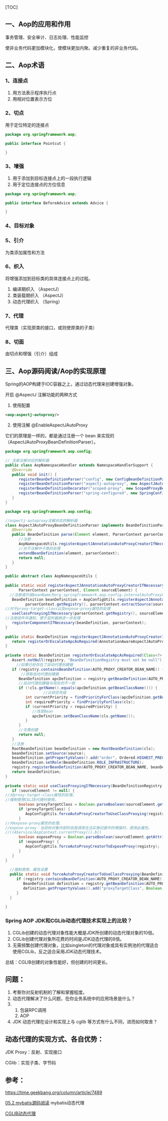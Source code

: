 [TOC]

## 一、Aop的应用和作用

事务管理、安全审计、日志处理、性能监控

使非业务代码更加模块化，使模块更加内聚。减少重复的非业务代码。


## 二、Aop术语

### 1、连接点

1. 用方法表示程序执行点
2. 用相对位置表示方位

### 2、切点

用于定位特定的连接点

```java
package org.springframework.aop;

public interface Pointcut {

}
```

### 3、增强

1. 用于添加到目标连接点上的一段执行逻辑
2. 用于定位连接点的方位信息

```java
package org.springframework.aop;

public interface BeforeAdvice extends Advice {

}
```

### 4、目标对象

### 5、引介

为类添加属性和方法

### 6、织入

将增强添加到目标类的具体连接点上的过程。

1. 编译期织入 （AspectJ）
2. 类装载期织入 （AspectJ）
3. 动态代理织入 （Spring）

### 7、代理

代理类（实现原类的接口，或则使原类的子类）

### 8、切面

由切点和增强（引介）组成



## 三、Aop源码阅读/Aop的实现原理

Spring的AOP构建于IOC容器之上，通过动态代理来创建增强对象。

开启 @AspectJ 注解功能的两种方式

1. 使用配置

```xml
<aop:aspectj-autoproxy/>
```

2. 使用注解
@EnableAspectJAutoProxy

它们的原理是一样的，都是通过注册一个 bean 来实现的 （AspectJAutoProxyBeanDefinitionParser）。



```java
package org.springframework.aop.config;

// 注册注解对应的解析器
public class AopNamespaceHandler extends NamespaceHandlerSupport {
   @Override
   public void init() {
      registerBeanDefinitionParser("config", new ConfigBeanDefinitionParser());
      registerBeanDefinitionParser("aspectj-autoproxy", new AspectJAutoProxyBeanDefinitionParser()); //aspectj-autoproxy为spring自定义的注解
      registerBeanDefinitionDecorator("scoped-proxy", new ScopedProxyBeanDefinitionDecorator());
      registerBeanDefinitionParser("spring-configured", new SpringConfiguredBeanDefinitionParser());
   }
}

```

```java
package org.springframework.aop.config;

//aspectj-autoproxy注解对应的解析器
class AspectJAutoProxyBeanDefinitionParser implements BeanDefinitionParser {
   @Override
   public BeanDefinition parse(Element element, ParserContext parserContext) {
      //注册
      AopNamespaceUtils.registerAspectJAnnotationAutoProxyCreatorIfNecessary(parserContext, element);
      //对于注解中子类的处理
      extendBeanDefinition(element, parserContext);
      return null;
   }
}

```

```java
public abstract class AopNamespaceUtils {
  
public static void registerAspectJAnnotationAutoProxyCreatorIfNecessary(
      ParserContext parserContext, Element sourceElement) {
  //注册或升级beanName为org.springframework.aop.config.internalAutoProxyCreator的BeanDefinition
   BeanDefinition beanDefinition = AopConfigUtils.registerAspectJAnnotationAutoProxyCreatorIfNecessary(
         parserContext.getRegistry(), parserContext.extractSource(sourceElement));
//对于proxy-target-class以及expose-proxy属性的处理
   useClassProxyingIfNecessary(parserContext.getRegistry(), sourceElement);
//注册组件并通知，便于监听器做进一步处理
   registerComponentIfNecessary(beanDefinition, parserContext);
}
  
public static BeanDefinition registerAspectJAnnotationAutoProxyCreatorIfNecessary(BeanDefinitionRegistry registry, Object source) {
   return registerOrEscalateApcAsRequired(AnnotationAwareAspectJAutoProxyCreator.class, registry, source);
}
  
private static BeanDefinition registerOrEscalateApcAsRequired(Class<?> cls, BeanDefinitionRegistry registry, Object source) {
   Assert.notNull(registry, "BeanDefinitionRegistry must not be null");
	 //如果已经存在了自动代理创建器
   if (registry.containsBeanDefinition(AUTO_PROXY_CREATOR_BEAN_NAME)) {
	   //获取自动代理创建器
      BeanDefinition apcDefinition = registry.getBeanDefinition(AUTO_PROXY_CREATOR_BEAN_NAME);
      //自动代理创建器与现在的不一致
      if (!cls.getName().equals(apcDefinition.getBeanClassName())) {
				 //比较优先级
         int currentPriority = findPriorityForClass(apcDefinition.getBeanClassName());
         int requiredPriority = findPriorityForClass(cls);
         if (currentPriority < requiredPriority) {
            //改变Bean
            apcDefinition.setBeanClassName(cls.getName());
         }
      }
      //无需创建
      return null;
   }
   //注册
   RootBeanDefinition beanDefinition = new RootBeanDefinition(cls);
   beanDefinition.setSource(source);
   beanDefinition.getPropertyValues().add("order", Ordered.HIGHEST_PRECEDENCE);
   beanDefinition.setRole(BeanDefinition.ROLE_INFRASTRUCTURE);
   registry.registerBeanDefinition(AUTO_PROXY_CREATOR_BEAN_NAME, beanDefinition);
   return beanDefinition;
}
  
private static void useClassProxyingIfNecessary(BeanDefinitionRegistry registry, Element sourceElement) {
   if (sourceElement != null) {
//对proxy-target-class属性的处理。
//强制使用CGLIB代理时使用。
      boolean proxyTargetClass = Boolean.parseBoolean(sourceElement.getAttribute(PROXY_TARGET_CLASS_ATTRIBUTE));
      if (proxyTargetClass) {
         AopConfigUtils.forceAutoProxyCreatorToUseClassProxying(registry);
      }
//对expose-proxy属性的处理。
//expose-proxy：当目标对象内部的自我调用无法实施切面中的增强时，使用此属性。
//((AService)AopContext.currentProxy()).b()
      boolean exposeProxy = Boolean.parseBoolean(sourceElement.getAttribute(EXPOSE_PROXY_ATTRIBUTE));
      if (exposeProxy) {
         AopConfigUtils.forceAutoProxyCreatorToExposeProxy(registry);
      }
   }
}
  
  //强制使用，属性设置
  public static void forceAutoProxyCreatorToUseClassProxying(BeanDefinitionRegistry registry) {
     if (registry.containsBeanDefinition(AUTO_PROXY_CREATOR_BEAN_NAME)) {
        BeanDefinition definition = registry.getBeanDefinition(AUTO_PROXY_CREATOR_BEAN_NAME);
        definition.getPropertyValues().add("proxyTargetClass", Boolean.TRUE);
     }
  }
  
}

```

### Spring AOP JDK和CGLib动态代理技术实现上的比较？

1. CGLib创建的动态代理对象性能大概是JDK所创建的动态代理对象的10倍。
2. CGLib创建代理对象所花费的时间是JDK动态代理的8倍。
3. 无需频繁创建代理对象，比如singleton的代理对象或具有实例池的代理适合使用CGLib，反之适合采用JDK动态代理技术。

总结：CGLIB创建的对象性能好，但创建的时间更长。



## 问题：

1. 考察你对反射机制的了解和掌握程度。
2. 动态代理解决了什么问题，在你业务系统中的应用场景是什么？
3. 1. 包装RPC调用
   2. AOP
4. JDK 动态代理在设计和实现上与 cglib 等方式有什么不同，进而如何取舍？

## 动态代理的实现方式、各自优势：

JDK Proxy：反射、实现接口

CGlib：实现子类、字节码


## 参考：

https://time.geekbang.org/column/article/7489

[05.2 mybatis源码阅读](evernote:///view/7378256/s36/9eb1b321-8c11-4ee9-8550-4cab35ad7eee/9eb1b321-8c11-4ee9-8550-4cab35ad7eee/) mybatis动态代理

[CGLIB动态代理](evernote:///view/7378256/s36/7328c9b5-cf7b-4760-8b8b-286accbec572/7328c9b5-cf7b-4760-8b8b-286accbec572/)

